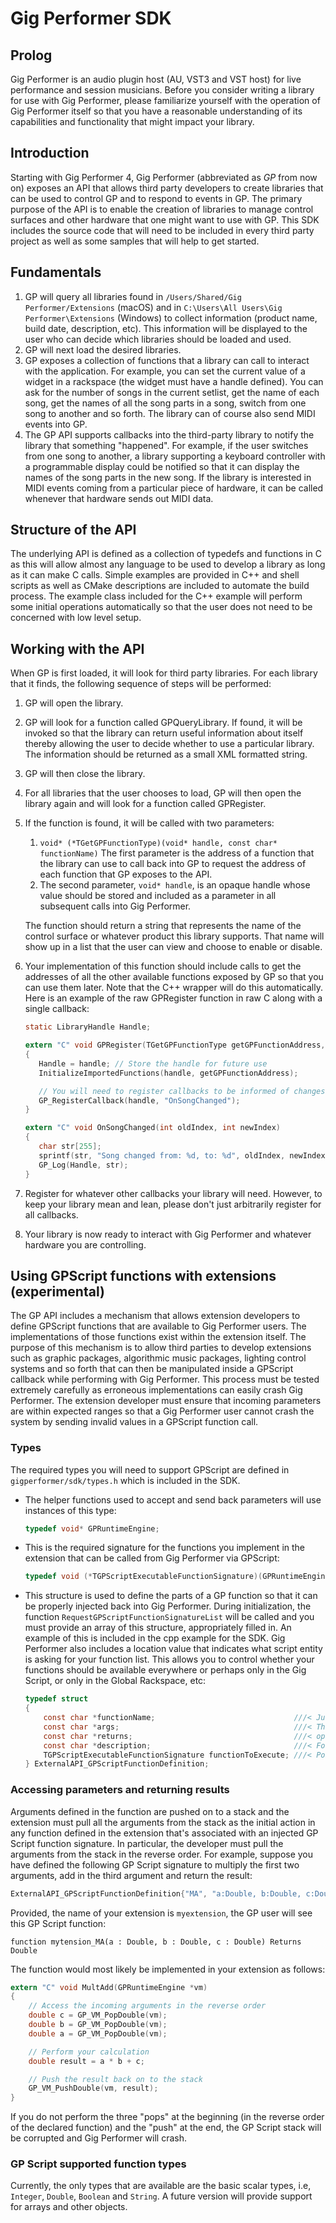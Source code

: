 # Gig Performer SDK

## Prolog

Gig Performer is an audio plugin host (AU, VST3 and VST host) for live performance and session musicians.
Before you consider writing a library for use with Gig Performer, please familiarize yourself with the operation of Gig Performer itself so that you have a reasonable understanding of its capabilities and functionality that might impact your library.

## Introduction

Starting with Gig Performer 4, Gig Performer (abbreviated as _GP_ from now on) exposes an API that allows third party developers to create libraries that can be used to control GP and to respond to events in GP.
The primary purpose of the API is to enable the creation of libraries to manage control surfaces and other hardware that one might want to use with GP.
This SDK includes the source code that will need to be included in every third party project as well as some samples that will help to get started.

## Fundamentals

1. GP will query all libraries found in `/Users/Shared/Gig Performer/Extensions` (macOS) and in `C:\Users\All Users\Gig Performer\Extensions` (Windows) to collect information (product name, build date, description, etc).
   This information will be displayed to the user who can decide which libraries should be loaded and used.
2. GP will next load the desired libraries.
3. GP exposes a collection of functions that a library can call to interact with the application.
   For example, you can set the current value of a widget in a rackspace (the widget must have a handle defined).
   You can ask for the number of songs in the current setlist, get the name of each song, get the names of all the song parts in a song, switch from one song to another and so forth.
   The library can of course also send MIDI events into GP.
4. The GP API supports callbacks into the third-party library to notify the library that something "happened".
   For example, if the user switches from one song to another, a library supporting a keyboard controller with a programmable display could be notified so that it can display the names of the song parts in the new song.
   If the library is interested in MIDI events coming from a particular piece of hardware, it can be called whenever that hardware sends out MIDI data.

## Structure of the API

The underlying API is defined as a collection of typedefs and functions in C as this will allow almost any language to be used to develop a library as long as it can make C calls.
Simple examples are provided in C++ and shell scripts as well as CMake descriptions are included to automate the build process.
The example class included for the C++ example will perform some initial operations automatically so that the user does not need to be concerned with low level setup.

## Working with the API

When GP is first loaded, it will look for third party libraries.
For each library that it finds, the following sequence of steps will be performed:

1. GP will open the library.
2. GP will look for a function called GPQueryLibrary.
   If found, it will be invoked so that the library can return useful information about itself thereby allowing the user to decide whether to use a particular library.
   The information should be returned as a small XML formatted string.
3. GP will then close the library.
4. For all libraries that the user chooses to load, GP will then open the library again and will look for a function called GPRegister.
5. If the function is found, it will be called with two parameters:

    1. `void* (*TGetGPFunctionType)(void* handle, const char* functionName)`
       The first parameter is the address of a function that the library can use to call back into GP to request the address of each function that GP exposes to the API.
    2. The second parameter, `void* handle`, is an opaque handle whose value should be stored and included as a parameter in all subsequent calls into Gig Performer.

    The function should return a string that represents the name of the control surface or whatever product this library supports.
    That name will show up in a list that the user can view and choose to enable or disable.

6. Your implementation of this function should include calls to get the addresses of all the other available functions exposed by GP so that you can use them later.
   Note that the C++ wrapper will do this automatically.
   Here is an example of the raw GPRegister function in raw C along with a single callback:

    ```c
    static LibraryHandle Handle;

    extern "C" void GPRegister(TGetGPFunctionType getGPFunctionAddress, void *handle)
    {
       Handle = handle; // Store the handle for future use
       InitializeImportedFunctions(handle, getGPFunctionAddress);

       // You will need to register callbacks to be informed of changes
       GP_RegisterCallback(handle, "OnSongChanged");
    }

    extern "C" void OnSongChanged(int oldIndex, int newIndex)
    {
       char str[255];
       sprintf(str, "Song changed from: %d, to: %d", oldIndex, newIndex);
       GP_Log(Handle, str);
    }
    ```

7. Register for whatever other callbacks your library will need.
   However, to keep your library mean and lean, please don't just arbitrarily register for all callbacks.
8. Your library is now ready to interact with Gig Performer and whatever hardware you are controlling.

## Using GPScript functions with extensions (experimental)

The GP API includes a mechanism that allows extension developers to define GPScript functions that are available to Gig Performer users.
The implementations of those functions exist within the extension itself.
The purpose of this mechanism is to allow third parties to develop extensions such as graphic packages, algorithmic music packages, lighting control systems and so forth that can then be manipulated inside a GPScript callback while performing with Gig Performer.
This process must be tested extremely carefully as erroneous implementations can easily crash Gig Performer.
The extension developer must ensure that incoming parameters are within expected ranges so that a Gig Performer user cannot crash the system by sending invalid values in a GPScript function call.

### Types

The required types you will need to support GPScript are defined in `gigperformer/sdk/types.h` which is included in the SDK.

- The helper functions used to accept and send back parameters will use instances of this type:

  ```c
  typedef void* GPRuntimeEngine;
  ```

- This is the required signature for the functions you implement in the extension that can be called from Gig Performer via GPScript:

  ```c
  typedef void (*TGPScriptExecutableFunctionSignature)(GPRuntimeEngine* vm);
  ```

- This structure is used to define the parts of a GP function so that it can be properly injected back into Gig Performer.
  During initialization, the function `RequestGPScriptFunctionSignatureList` will be called and you must provide an array of this structure, appropriately filled in.
  An example of this is included in the cpp example for the SDK.
  Gig Performer also includes a location value that indicates what script entity is asking for your function list.
  This allows you to control whether your functions should be available everywhere or perhaps only in the Gig Script, or only in the Global Rackspace, etc:

  ```c
  typedef struct
  {
      const char *functionName;                               ///< Just the name of the function
      const char *args;                                       ///< The args and the optional return type
      const char *returns;                                    ///< optional return type clause
      const char *description;                                ///< For the helper in the script editor
      TGPScriptExecutableFunctionSignature functionToExecute; ///< Pointer to the function implementation
  } ExternalAPI_GPScriptFunctionDefinition;
  ```

### Accessing parameters and returning results

Arguments defined in the function are pushed on to a stack and the extension must pull all the arguments from the stack as the initial action in any function defined in the extension that's associated with an injected GP Script function signature.
In particular, the developer must pull the arguments from the stack in the reverse order.
For example, suppose you have defined the following GP Script signature to multiply the first two arguments, add in the third argument and return the result:

```cpp
ExternalAPI_GPScriptFunctionDefinition{"MA", "a:Double, b:Double, c:Double", "Returns Double", "Mult And Add", MultAdd}
```

Provided, the name of your extension is `myextension`, the GP user will see this GP Script function:

```
function mytension_MA(a : Double, b : Double, c : Double) Returns Double
```

The function would most likely be implemented in your extension as follows:

```c
extern "C" void MultAdd(GPRuntimeEngine *vm)
{
    // Access the incoming arguments in the reverse order
    double c = GP_VM_PopDouble(vm);
    double b = GP_VM_PopDouble(vm);
    double a = GP_VM_PopDouble(vm);

    // Perform your calculation
    double result = a * b + c;

    // Push the result back on to the stack
    GP_VM_PushDouble(vm, result);
}
```

If you do not perform the three "pops" at the beginning (in the reverse order of the declared function) and the "push" at the end, the GP Script stack will be corrupted and Gig Performer will crash.

### GP Script supported function types

Currently, the only types that are available are the basic scalar types, i.e, `Integer`, `Double`, `Boolean` and `String`.
A future version will provide support for arrays and other objects.

